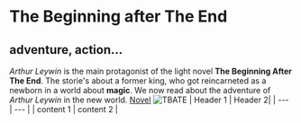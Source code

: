 # The Beginning after The End  
## adventure, action...
*Arthur Leywin* is the main protagonist of the light novel **The Beginning After The End**. The storie's about a former king, who got reincarneted as a newborn in a world about **magic**. We now read about the adventure of *Arthur Leywin* in the new world. [Novel](https://webnovelonline.com/v1/novel/the_beginning_after_the_end)
![TBATE](https://user-images.githubusercontent.com/111046453/184097084-89a1e421-da35-46b4-bb1b-35fb626ed65e.png)
| Header 1 | Header 2|
| --- | --- |
| content 1 | content 2 |
